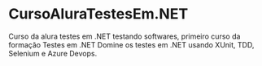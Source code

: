 # CursoAluraTestesEm.NET
Curso da alura testes em .NET testando softwares, primeiro curso da formação Testes em .NET
Domine os testes em .NET usando XUnit, TDD, Selenium e Azure Devops.
